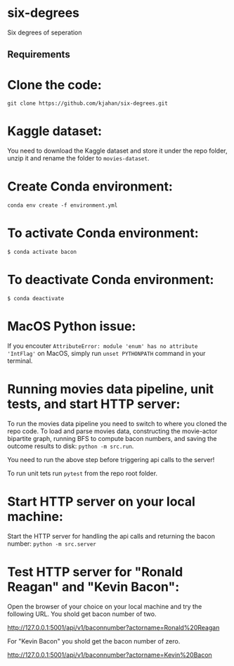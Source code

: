 # six-degrees
Six degrees of seperation

## Requirements

# Clone the code:

`git clone https://github.com/kjahan/six-degrees.git`

# Kaggle dataset:

You need to download the Kaggle dataset and store it under the repo folder, unzip it and rename the folder to `movies-dataset`.

# Create Conda environment: 

`conda env create -f environment.yml`

# To activate Conda environment: 

`$ conda activate bacon`

# To deactivate Conda environment: 

`$ conda deactivate`

# MacOS Python issue: 

If you encouter `AttributeError: module 'enum' has no attribute 'IntFlag'` on MacOS, simply run `unset PYTHONPATH` command in your terminal.

# Running movies data pipeline, unit tests, and start HTTP server:

To run the movies data pipeline you need to switch to where you cloned the repo code. To load and parse movies data, constructing the movie-actor bipartite graph, running BFS to compute bacon numbers, and saving the outcome results to disk: `python -m src.run`.

You need to run the above step before triggering api calls to the server!

To run unit tets run `pytest` from the repo root folder.

# Start HTTP server on your local machine: 

Start the HTTP server for handling the api calls and returning the bacon number: `python -m src.server`

# Test HTTP server for "Ronald Reagan" and "Kevin Bacon":

Open the browser of your choice on your local machine and try the following URL. You shold get bacon number of two.

http://127.0.0.1:5001/api/v1/baconnumber?actorname=Ronald%20Reagan


For "Kevin Bacon" you shold get the bacon number of zero.

http://127.0.0.1:5001/api/v1/baconnumber?actorname=Kevin%20Bacon
